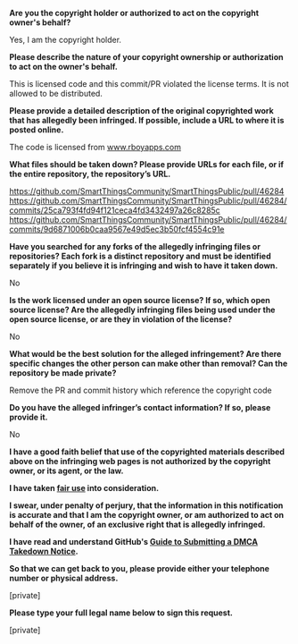 **Are you the copyright holder or authorized to act on the copyright owner's behalf?**

Yes, I am the copyright holder.

**Please describe the nature of your copyright ownership or authorization to act on the owner's behalf.**

This is licensed code and this commit/PR violated the license terms. It is not allowed to be distributed.

**Please provide a detailed description of the original copyrighted work that has allegedly been infringed. If possible, include a URL to where it is posted online.**

The code is licensed from www.rboyapps.com

**What files should be taken down? Please provide URLs for each file, or if the entire repository, the repository’s URL.**

https://github.com/SmartThingsCommunity/SmartThingsPublic/pull/46284  
https://github.com/SmartThingsCommunity/SmartThingsPublic/pull/46284/commits/25ca793f4fd94f121ceca4fd3432497a26c8285c  
https://github.com/SmartThingsCommunity/SmartThingsPublic/pull/46284/commits/9d6871006b0caa9567e49d5ec3b50fcf4554c91e

**Have you searched for any forks of the allegedly infringing files or repositories? Each fork is a distinct repository and must be identified separately if you believe it is infringing and wish to have it taken down.**

No

**Is the work licensed under an open source license? If so, which open source license? Are the allegedly infringing files being used under the open source license, or are they in violation of the license?**

No

**What would be the best solution for the alleged infringement? Are there specific changes the other person can make other than removal? Can the repository be made private?**

Remove the PR and commit history which reference the copyright code

**Do you have the alleged infringer’s contact information? If so, please provide it.**

No

**I have a good faith belief that use of the copyrighted materials described above on the infringing web pages is not authorized by the copyright owner, or its agent, or the law.**

**I have taken <a href="https://www.lumendatabase.org/topics/22">fair use</a> into consideration.**

**I swear, under penalty of perjury, that the information in this notification is accurate and that I am the copyright owner, or am authorized to act on behalf of the owner, of an exclusive right that is allegedly infringed.**

**I have read and understand GitHub's <a href="https://docs.github.com/articles/guide-to-submitting-a-dmca-takedown-notice/">Guide to Submitting a DMCA Takedown Notice</a>.**

**So that we can get back to you, please provide either your telephone number or physical address.**

[private]

**Please type your full legal name below to sign this request.**

[private]
